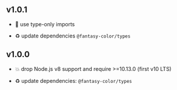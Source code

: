## v1.0.1

* 🐞 use type-only imports

* ♻️ update dependencies `@fantasy-color/types`

## v1.0.0

* 💥 drop Node.js v8 support and require >=10.13.0 (first v10 LTS)

* ♻️ update dependencies: `@fantasy-color/types`
